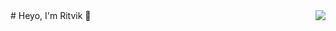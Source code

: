 <img align="right" src="https://github-readme-stats.vercel.app/api?username=ririgireddy&theme=tokyonight&show_icons=true&count_private=true">
# Heyo, I'm Ritvik 👋

<!--
**ririgireddy/ririgireddy** is a ✨ _special_ ✨ repository because its `README.md` (this file) appears on your GitHub profile.

### I'm a high-schooler from San Diego!



Here are some ideas to get you started:

- 🔭 I’m currently working on ...
- 🌱 I’m currently learning ...
- 👯 I’m looking to collaborate on ...
- 🤔 I’m looking for help with ...
- 💬 Ask me about ...
- 📫 How to reach me: ...
- 😄 Pronouns: ...
- ⚡ Fun fact: ...
-->

